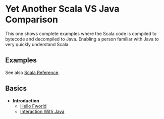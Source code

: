 
# Yet Another Scala VS Java Comparison

This one shows complete examples where the Scala code is compiled to bytecode and decompiled to Java. Enabling a person familiar with Java to very quickly understand Scala.

## Examples

See also [Scala Reference](https://docs.scala-lang.org/).

## Basics 
* **Introduction**
  * [Hello Fworld](https://github.com/tomasbjerre/yet-another-scala-vs-java-comparison/blob/master/doc/basics/introduction/p01helloiiifworld.md)
  * [Interaction With Java](https://github.com/tomasbjerre/yet-another-scala-vs-java-comparison/blob/master/doc/basics/introduction/p02interactioniiiwithiiijava.md)
